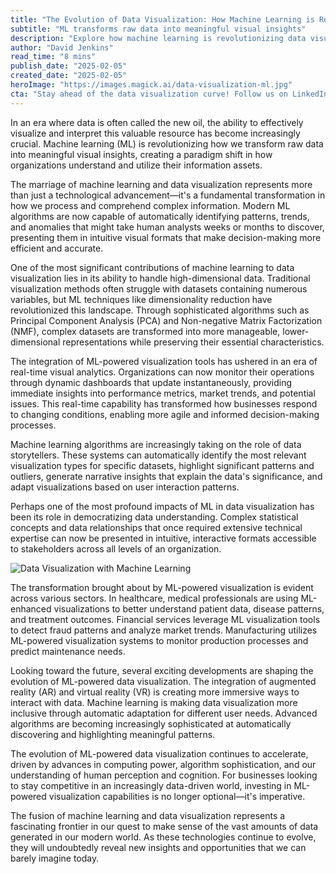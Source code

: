```yaml
---
title: "The Evolution of Data Visualization: How Machine Learning is Reshaping How We See Information"
subtitle: "ML transforms raw data into meaningful visual insights"
description: "Explore how machine learning is revolutionizing data visualization, enabling organizations to transform complex data into intuitive visual insights. From healthcare to finance, ML-powered visualization tools are changing how we understand and utilize information, making data analysis more accessible and actionable than ever before."
author: "David Jenkins"
read_time: "8 mins"
publish_date: "2025-02-05"
created_date: "2025-02-05"
heroImage: "https://images.magick.ai/data-visualization-ml.jpg"
cta: "Stay ahead of the data visualization curve! Follow us on LinkedIn for the latest insights on how machine learning is transforming the way we visualize and understand information."
---
```


In an era where data is often called the new oil, the ability to effectively visualize and interpret this valuable resource has become increasingly crucial. Machine learning (ML) is revolutionizing how we transform raw data into meaningful visual insights, creating a paradigm shift in how organizations understand and utilize their information assets.

The marriage of machine learning and data visualization represents more than just a technological advancement—it's a fundamental transformation in how we process and comprehend complex information. Modern ML algorithms are now capable of automatically identifying patterns, trends, and anomalies that might take human analysts weeks or months to discover, presenting them in intuitive visual formats that make decision-making more efficient and accurate.

One of the most significant contributions of machine learning to data visualization lies in its ability to handle high-dimensional data. Traditional visualization methods often struggle with datasets containing numerous variables, but ML techniques like dimensionality reduction have revolutionized this landscape. Through sophisticated algorithms such as Principal Component Analysis (PCA) and Non-negative Matrix Factorization (NMF), complex datasets are transformed into more manageable, lower-dimensional representations while preserving their essential characteristics.

The integration of ML-powered visualization tools has ushered in an era of real-time visual analytics. Organizations can now monitor their operations through dynamic dashboards that update instantaneously, providing immediate insights into performance metrics, market trends, and potential issues. This real-time capability has transformed how businesses respond to changing conditions, enabling more agile and informed decision-making processes.

Machine learning algorithms are increasingly taking on the role of data storytellers. These systems can automatically identify the most relevant visualization types for specific datasets, highlight significant patterns and outliers, generate narrative insights that explain the data's significance, and adapt visualizations based on user interaction patterns.

Perhaps one of the most profound impacts of ML in data visualization has been its role in democratizing data understanding. Complex statistical concepts and data relationships that once required extensive technical expertise can now be presented in intuitive, interactive formats accessible to stakeholders across all levels of an organization.

![Data Visualization with Machine Learning](https://i.magick.ai/PIXE/1738406181101_magick_img.webp)

The transformation brought about by ML-powered visualization is evident across various sectors. In healthcare, medical professionals are using ML-enhanced visualizations to better understand patient data, disease patterns, and treatment outcomes. Financial services leverage ML visualization tools to detect fraud patterns and analyze market trends. Manufacturing utilizes ML-powered visualization systems to monitor production processes and predict maintenance needs.

Looking toward the future, several exciting developments are shaping the evolution of ML-powered data visualization. The integration of augmented reality (AR) and virtual reality (VR) is creating more immersive ways to interact with data. Machine learning is making data visualization more inclusive through automatic adaptation for different user needs. Advanced algorithms are becoming increasingly sophisticated at automatically discovering and highlighting meaningful patterns.

The evolution of ML-powered data visualization continues to accelerate, driven by advances in computing power, algorithm sophistication, and our understanding of human perception and cognition. For businesses looking to stay competitive in an increasingly data-driven world, investing in ML-powered visualization capabilities is no longer optional—it's imperative.

The fusion of machine learning and data visualization represents a fascinating frontier in our quest to make sense of the vast amounts of data generated in our modern world. As these technologies continue to evolve, they will undoubtedly reveal new insights and opportunities that we can barely imagine today.
